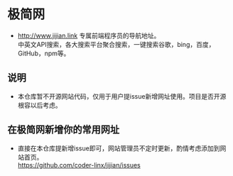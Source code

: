 # 极简网
* http://www.jijian.link 专属前端程序员的导航地址。  
中英文API搜索，各大搜索平台聚合搜索，一键搜索谷歌，bing，百度，GitHub，npm等。

## 说明
* 本仓库暂不开源网站代码，仅用于用户提issue新增网址使用。项目是否开源根容以后考虑。

## 在极简网新增你的常用网址
* 直接在本仓库提新增issue即可，网站管理员不定时更新，酌情考虑添加到网站首页。  
https://github.com/coder-linx/jijian/issues
